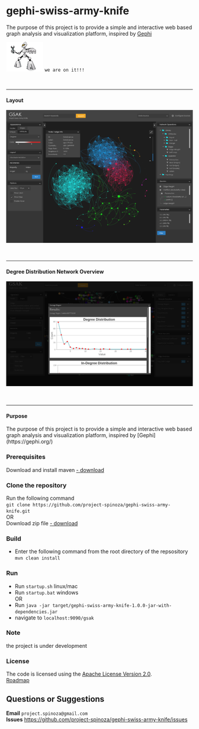 # gephi-swiss-army-knife
The purpose of this project is to provide a simple and interactive web based graph analysis and visualization platform, inspired by [Gephi](https://gephi.org/)<br>

<img src="screenshots/spinoza-developer.jpg" width="100" height="80"></img> `we are on it!!!`

<br/>
<hr>
<h4>Layout</h4>

![GSAK](screenshots/final_gsak.jpg)

<br/>
<hr>
<h4>Degree Distribution Network Overview</h4>

![GSAK](screenshots/gsak_degree_dist.png)  <br/><br/><br/>
<hr>

<h4>Purpose</h4>
The purpose of this project is to provide a simple and interactive web based graph analysis and visualization platform, inspired by [Gephi](https://gephi.org/)<br>

### Prerequisites
Download and install maven [- download](https://maven.apache.org/download.cgi)

### Clone the repository
Run the following command<br>
`git clone https://github.com/project-spinoza/gephi-swiss-army-knife.git`
<br>OR<br>
Download zip file [- download](https://github.com/project-spinoza/gephi-swiss-army-knife/archive/master.zip)

### Build
* Enter the following command from the root directory of the repsository<br>
  `mvn clean install`

### Run
* Run `startup.sh` linux/mac
* Run `startup.bat` windows
<br>OR<br>
* Run `java -jar target/gephi-swiss-army-knife-1.0.0-jar-with-dependencies.jar`
* navigate to `localhost:9090/gsak`

### Note
the project is under development

### License
The code is licensed using the [Apache License Version 2.0](http://www.apache.org/licenses/LICENSE-2.0).
<br>
[Roadmap](https://github.com/project-spinoza/gephi-swiss-army-knife/wiki/Roadmap)

## Questions or Suggestions
**Email** `project.spinoza@gmail.com`<br>
**Issues** https://github.com/project-spinoza/gephi-swiss-army-knife/issues
